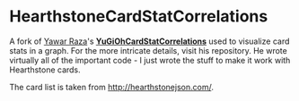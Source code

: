 # HearthstoneCardStatCorrelations
A fork of [Yawar Raza](https://github.com/YawarRaza7349)'s **[YuGiOhCardStatCorrelations](https://github.com/YawarRaza7349/YuGiOhCardStatCorrelations)** used to visualize card stats in a graph. For the more intricate details, visit his repository. He wrote virtually all of the important code - I just wrote the stuff to make it work with Hearthstone cards.

The card list is taken from http://hearthstonejson.com/.
